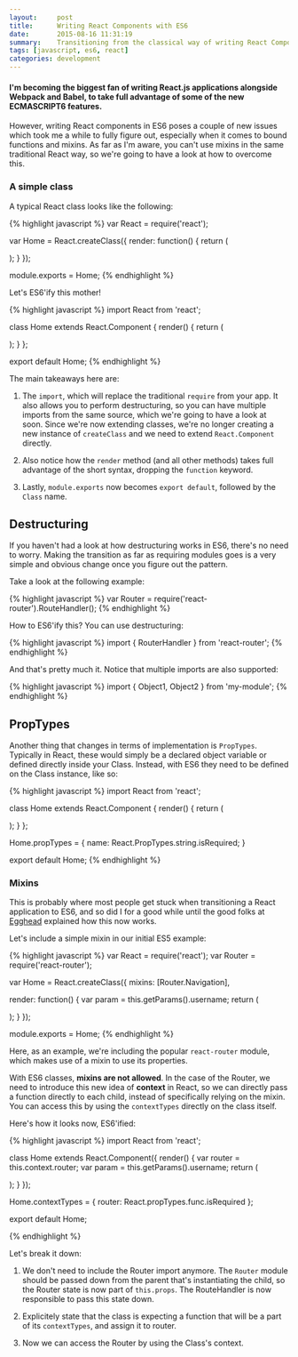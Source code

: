 ```yaml
---
layout:     post
title:      Writing React Components with ES6
date:       2015-08-16 11:31:19
summary:    Transitioning from the classical way of writing React Components into ES6 has its quirks, but once you wrap your head around the new syntax, it's a breeze and a pleasure to work with.
tags: [javascript, es6, react]
categories: development
---
```


#### I'm becoming the biggest fan of writing React.js applications alongside Webpack and Babel, to take full advantage of some of the new ECMASCRIPT6 features.

However, writing React components in ES6 poses a couple of new issues which took me a while to fully figure out, especially when it comes to bound functions and mixins. As far as I'm aware, you can't use mixins in the same traditional React way, so we're going to have a look at how to overcome this.

### A simple class

A typical React class looks like the following:

{% highlight javascript %}
var React = require('react');

var Home = React.createClass({
  render: function() {
    return (<div></div>);
  }
});

module.exports = Home;
{% endhighlight %}

Let's ES6'ify this mother!


{% highlight javascript %}
import React from 'react';

class Home extends React.Component {
  render() {
    return (<div></div>);
  }
};

export default Home;
{% endhighlight %}

The main takeaways here are:

1. The `import`, which will replace the traditional `require` from your app. It also allows you to perform destructuring, so you can have multiple imports from the same source, which we're going to have a look at soon.
Since we're now extending classes, we're no longer creating a new instance of `createClass` and we need to extend `React.Component` directly.

2. Also notice how the `render` method (and all other methods) takes full advantage of the short syntax, dropping the `function` keyword.

3. Lastly, `module.exports` now becomes `export default`, followed by the `Class` name.

## Destructuring

If you haven't had a look at how destructuring works in ES6, there's no need to worry.
Making the transition as far as requiring modules goes is a very simple and obvious change once you figure
out the pattern.

Take a look at the following example:

{% highlight javascript %}
var Router = require('react-router').RouteHandler();
{% endhighlight %}

How to ES6'ify this? You can use destructuring:

{% highlight javascript %}
import { RouterHandler } from 'react-router';
{% endhighlight %}

And that's pretty much it. Notice that multiple imports are also supported:

{% highlight javascript %}
import { Object1, Object2 } from 'my-module';
{% endhighlight %}

## PropTypes

Another thing that changes in terms of implementation is `PropTypes`. Typically in React, these would simply be a declared object variable or defined directly inside your Class. Instead, with ES6 they need to be defined on the Class instance, like so:

{% highlight javascript %}
import React from 'react';

class Home extends React.Component {
  render() {
    return (<div></div>);
  }
};

Home.propTypes = {
  name: React.PropTypes.string.isRequired;
}

export default Home;
{% endhighlight %}

### Mixins

This is probably where most people get stuck when transitioning a React application to ES6, and so did I for a good while until the good folks at [Egghead](http://egghead.io) explained how this now works.

Let's include a simple mixin in our initial ES5 example:

{% highlight javascript %}
var React = require('react');
var Router = require('react-router');

var Home = React.createClass({
  mixins: [Router.Navigation],

  render: function() {
    var param = this.getParams().username;
    return (<div></div>);
  }
});

module.exports = Home;
{% endhighlight %}

Here, as an example, we're including the popular `react-router` module, which makes use of a mixin to use its properties.

With ES6 classes, **mixins are not allowed**. In the case of the Router, we need to introduce this new idea of **context** in React, so we can directly pass a function directly to each child, instead of specifically relying on the mixin. You can access this by using the `contextTypes` directly on the class itself.

Here's how it looks now, ES6'ified:

{% highlight javascript %}
import React from 'react';

class Home extends React.Component({
  render() {
      var router = this.context.router;
      var param = this.getParams().username;
      return (<div></div>);
  }
});

Home.contextTypes = {
    router: React.propTypes.func.isRequired
};

export default Home;

{% endhighlight %}

Let's break it down:

1. We don't need to include the Router import anymore. The `Router` module should be passed down
from the parent that's instantiating the child, so the Router state is now part of `this.props`.
The RouteHandler is now responsible to pass this state down.

2. Explicitely state that the class is expecting a function that will be a part of its `contextTypes`,
and assign it to router.

3. Now we can access the Router by using the Class's context.

